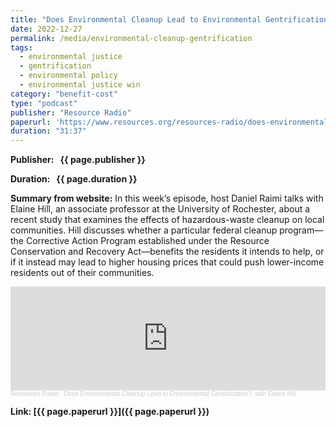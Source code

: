 ```yaml
---
title: "Does Environmental Cleanup Lead to Environmental Gentrification?, with Elaine Hill"
date: 2022-12-27
permalink: /media/environmental-cleanup-gentrification
tags:
  - environmental justice
  - gentrification
  - environmental policy
  - environmental justice win
category: "benefit-cost"
type: "podcast"
publisher: "Resource Radio"
paperurl: 'https://www.resources.org/resources-radio/does-environmental-cleanup-lead-to-environmental-gentrification-with-elaine-hill/'
duration: "31:37"
---
```


<!-- Google tag (gtag.js) -->
<script async src="https://www.googletagmanager.com/gtag/js?id=G-8CEVZ95BRH"></script>
<script>
  window.dataLayer = window.dataLayer || [];
  function gtag(){dataLayer.push(arguments);}
  gtag('js', new Date());

  gtag('config', 'G-8CEVZ95BRH');
</script>

**<span class="bold-podcast">Publisher: </span>&nbsp;<span class="text-podcast"> {{ page.publisher }}</span>**

**<span class="bold-podcast">Duration: </span>&nbsp;<span class="text-podcast"> {{ page.duration }}</span>**

**<span class="bold-podcast">Summary from website:</span>**
In this week’s episode, host Daniel Raimi talks with Elaine Hill, an associate professor at the University of Rochester, about a recent study that examines the effects of hazardous-waste cleanup on local communities. Hill discusses whether a particular federal cleanup program—the Corrective Action Program established under the Resource Conservation and Recovery Act—benefits the residents it intends to help, or if it instead may lead to higher housing prices that could push lower-income residents out of their communities.




<iframe width="100%" height="166" scrolling="no" frameborder="no" allow="autoplay" src="https://w.soundcloud.com/player/?url=https%3A//api.soundcloud.com/tracks/1409114362&color=ff5500"></iframe><div style="font-size: 10px; color: #cccccc;line-break: anywhere;word-break: normal;overflow: hidden;white-space: nowrap;text-overflow: ellipsis; font-family: Interstate,Lucida Grande,Lucida Sans Unicode,Lucida Sans,Garuda,Verdana,Tahoma,sans-serif;font-weight: 100;"><a href="https://soundcloud.com/resourcesradio" title="Resources Radio" target="_blank" style="color: #cccccc; text-decoration: none;">Resources Radio</a> · <a href="https://soundcloud.com/resourcesradio/does-environmental-cleanup-lead-to-environmental-gentrification-with-elaine-hill" title="Does Environmental Cleanup Lead to Environmental Gentrification?, with Elaine Hill" target="_blank" style="color: #cccccc; text-decoration: none;">Does Environmental Cleanup Lead to Environmental Gentrification?, with Elaine Hill</a></div>

**<span class="small-podcast">Link:</span>&nbsp;<span class="links-podcast">[{{ page.paperurl }}]({{ page.paperurl }})</span>**